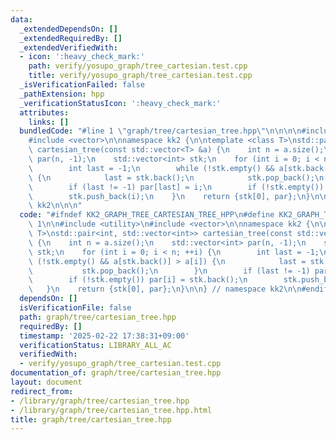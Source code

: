 ```yaml
---
data:
  _extendedDependsOn: []
  _extendedRequiredBy: []
  _extendedVerifiedWith:
  - icon: ':heavy_check_mark:'
    path: verify/yosupo_graph/tree_cartesian.test.cpp
    title: verify/yosupo_graph/tree_cartesian.test.cpp
  _isVerificationFailed: false
  _pathExtension: hpp
  _verificationStatusIcon: ':heavy_check_mark:'
  attributes:
    links: []
  bundledCode: "#line 1 \"graph/tree/cartesian_tree.hpp\"\n\n\n\n#include <utility>\n\
    #include <vector>\n\nnamespace kk2 {\n\ntemplate <class T>\nstd::pair<int, std::vector<int>>\
    \ cartesian_tree(const std::vector<T> &a) {\n    int n = a.size();\n    std::vector<int>\
    \ par(n, -1);\n    std::vector<int> stk;\n    for (int i = 0; i < n; ++i) {\n\
    \        int last = -1;\n        while (!stk.empty() && a[stk.back()] > a[i])\
    \ {\n            last = stk.back();\n            stk.pop_back();\n        }\n\
    \        if (last != -1) par[last] = i;\n        if (!stk.empty()) par[i] = stk.back();\n\
    \        stk.push_back(i);\n    }\n    return {stk[0], par};\n}\n\n} // namespace\
    \ kk2\n\n\n"
  code: "#ifndef KK2_GRAPH_TREE_CARTESIAN_TREE_HPP\n#define KK2_GRAPH_TREE_CARTESIAN_TREE_HPP\
    \ 1\n\n#include <utility>\n#include <vector>\n\nnamespace kk2 {\n\ntemplate <class\
    \ T>\nstd::pair<int, std::vector<int>> cartesian_tree(const std::vector<T> &a)\
    \ {\n    int n = a.size();\n    std::vector<int> par(n, -1);\n    std::vector<int>\
    \ stk;\n    for (int i = 0; i < n; ++i) {\n        int last = -1;\n        while\
    \ (!stk.empty() && a[stk.back()] > a[i]) {\n            last = stk.back();\n \
    \           stk.pop_back();\n        }\n        if (last != -1) par[last] = i;\n\
    \        if (!stk.empty()) par[i] = stk.back();\n        stk.push_back(i);\n \
    \   }\n    return {stk[0], par};\n}\n\n} // namespace kk2\n\n#endif // KK2_GRAPH_TREE_CARTESIAN_TREE_HPP\n"
  dependsOn: []
  isVerificationFile: false
  path: graph/tree/cartesian_tree.hpp
  requiredBy: []
  timestamp: '2025-02-22 17:38:31+09:00'
  verificationStatus: LIBRARY_ALL_AC
  verifiedWith:
  - verify/yosupo_graph/tree_cartesian.test.cpp
documentation_of: graph/tree/cartesian_tree.hpp
layout: document
redirect_from:
- /library/graph/tree/cartesian_tree.hpp
- /library/graph/tree/cartesian_tree.hpp.html
title: graph/tree/cartesian_tree.hpp
---
```

